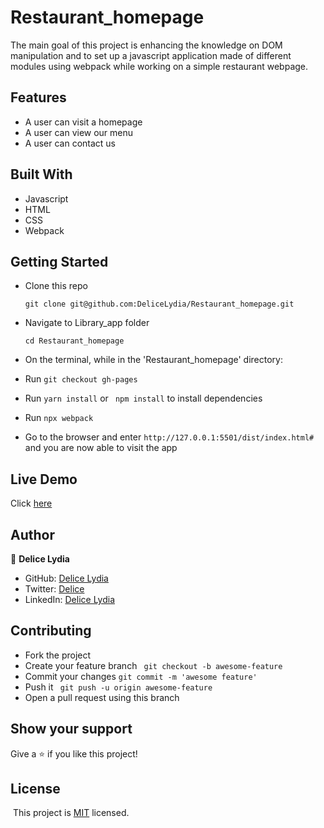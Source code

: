 # Restaurant_homepage

The main goal of this project is enhancing the knowledge on DOM manipulation and to set up a javascript application made of different modules using webpack while working on a simple restaurant webpage.


## Features

- A user can visit a homepage
- A user can view our menu
- A user can contact us

## Built With

- Javascript
- HTML
- CSS
- Webpack

## Getting Started

* Clone this repo
    ```
    git clone git@github.com:DeliceLydia/Restaurant_homepage.git
    ```
* Navigate to Library_app folder
    ```
    cd Restaurant_homepage
    ```
* On the terminal, while in the 'Restaurant_homepage' directory:

* Run ``` git checkout gh-pages ```

* Run ``` yarn install ``` or ``` npm install``` to install dependencies

* Run ``` npx webpack ```
   
* Go to the browser and enter 
    ```http://127.0.0.1:5501/dist/index.html#``` and you are now able to visit the app


## Live Demo

Click [here](https://delicelydia.github.io/Restaurant_homepage/#)

## Author

👤 **Delice Lydia**
  - GitHub: [Delice Lydia](https://github.com/DeliceLydia)
  - Twitter: [Delice](https://twitter.com/IngabireLydia3)
  - LinkedIn: [Delice Lydia](https://www.linkedin.com/in/delice-lydia/)

## Contributing

- Fork the project
- Create your feature branch ``` git checkout -b awesome-feature```
- Commit your changes ``` git commit -m 'awesome feature' ```
- Push it ``` git push -u origin awesome-feature```
-  Open a pull request using this branch

## Show your support

Give a ⭐️ if you like this project!

## License
​
This project is [MIT](https://github.com/DeliceLydia/Restaurant_homepage/blob/master/LICENSE) licensed.
